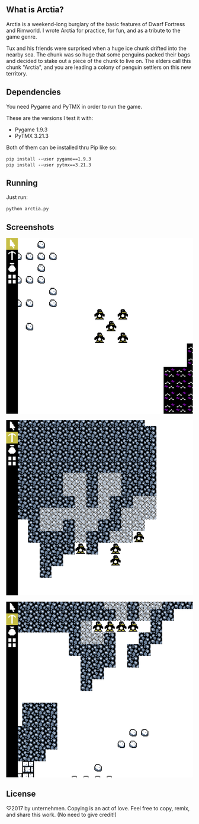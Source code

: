 ## What is Arctia?
Arctia is a weekend-long burglary of the basic features of Dwarf Fortress
and Rimworld.  I wrote Arctia for practice, for fun, and as a tribute
to the game genre.

Tux and his friends were surprised when a huge ice chunk drifted
into the nearby sea.  The chunk was so huge that some penguins packed
their bags and decided to stake out a piece of the chunk to live on.
The elders call this chunk "Arctia", and you are leading a colony
of penguin settlers on this new territory.

## Dependencies
You need Pygame and PyTMX in order to run the game.

These are the versions I test it with:

* Pygame 1.9.3
* PyTMX 3.21.3

Both of them can be installed thru Pip like so:

    pip install --user pygame==1.9.3
    pip install --user pytmx==3.21.3

## Running
Just run:

    python arctia.py

## Screenshots
![In this picture of the game, five penguin settlers are standing in a group together.](screen1.png)

![In this picture of the game, the penguins are digging holes into the mountain.](screen2.png)

![In this picture of the game, the penguins are still digging holes, but the focus of the image is on the ground to their south which is littered with rubble.](screen3.png)

## License
♡2017 by unternehmen.  Copying is an act of love.
Feel free to copy, remix, and share this work.
(No need to give credit!)
